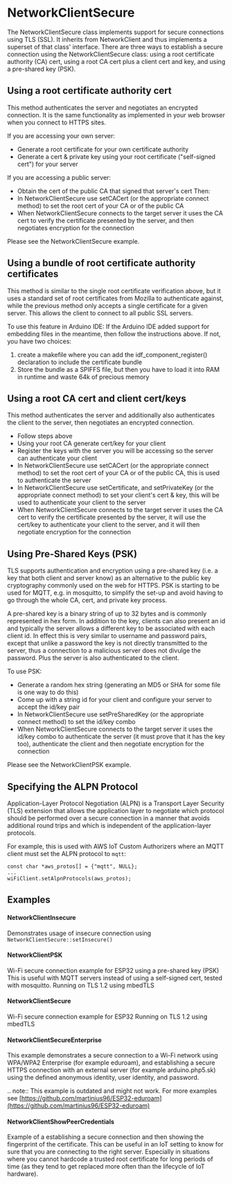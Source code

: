 NetworkClientSecure
================

The NetworkClientSecure class implements support for secure connections using TLS (SSL).
It inherits from NetworkClient and thus implements a superset of that class' interface.
There are three ways to establish a secure connection using the NetworkClientSecure class:
using a root certificate authority (CA) cert, using a root CA cert plus a client cert and key,
and using a pre-shared key (PSK).

Using a root certificate authority cert
---------------------------------------
This method authenticates the server and negotiates an encrypted connection.
It is the same functionality as implemented in your web browser when you connect to HTTPS sites.

If you are accessing your own server:
- Generate a root certificate for your own certificate authority
- Generate a cert & private key using your root certificate ("self-signed cert") for your server

If you are accessing a public server:
- Obtain the cert of the public CA that signed that server's cert
Then:
- In NetworkClientSecure use setCACert (or the appropriate connect method) to set the root cert of your
  CA or of the public CA
- When NetworkClientSecure connects to the target server it uses the CA cert to verify the certificate
  presented by the server, and then negotiates encryption for the connection

Please see the NetworkClientSecure example.

Using a bundle of root certificate authority certificates
---------------------------------------------------------
This method is similar to the single root certificate verification above, but it uses a standard set of
root certificates from Mozilla to authenticate against, while the previous method only accepts a single
certificate for a given server. This allows the client to connect to all public SSL servers.

To use this feature in Arduino IDE:
If the Arduino IDE added support for embedding files in the meantime, then follow the instructions above.
If not, you have two choices:
1. create a makefile where you can add the idf_component_register() declaration to include the certificate bundle
2. Store the bundle as a SPIFFS file, but then you have to load it into RAM in runtime and waste 64k of precious memory

Using a root CA cert and client cert/keys
-----------------------------------------
This method authenticates the server and additionally also authenticates
the client to the server, then negotiates an encrypted connection.

- Follow steps above
- Using your root CA generate cert/key for your client
- Register the keys with the server you will be accessing so the server can authenticate your client
- In NetworkClientSecure use setCACert (or the appropriate connect method) to set the root cert of your
  CA or of the public CA, this is used to authenticate the server
- In NetworkClientSecure use setCertificate, and setPrivateKey (or the appropriate connect method) to
  set your client's cert & key, this will be used to authenticate your client to the server
- When NetworkClientSecure connects to the target server it uses the CA cert to verify the certificate
  presented by the server, it will use the cert/key to authenticate your client to the server, and
  it will then negotiate encryption for the connection

Using Pre-Shared Keys (PSK)
---------------------------

TLS supports authentication and encryption using a pre-shared key (i.e. a key that both client and
server know) as an alternative to the public key cryptography commonly used on the web for HTTPS.
PSK is starting to be used for MQTT, e.g. in mosquitto, to simplify the set-up and avoid having to
go through the whole CA, cert, and private key process.

A pre-shared key is a binary string of up to 32 bytes and is commonly represented in hex form. In
addition to the key, clients can also present an id and typically the server allows a different key
to be associated with each client id. In effect this is very similar to username and password pairs,
except that unlike a password the key is not directly transmitted to the server, thus a connection to a
malicious server does not divulge the password. Plus the server is also authenticated to the client.

To use PSK:
- Generate a random hex string (generating an MD5 or SHA for some file is one way to do this)
- Come up with a string id for your client and configure your server to accept the id/key pair
- In NetworkClientSecure use setPreSharedKey (or the appropriate connect method) to
  set the id/key combo
- When NetworkClientSecure connects to the target server it uses the id/key combo to authenticate the
  server (it must prove that it has the key too), authenticate the client and then negotiate
  encryption for the connection

Please see the NetworkClientPSK example.

Specifying the ALPN Protocol
----------------------------

Application-Layer Protocol Negotiation (ALPN) is a Transport Layer Security (TLS) extension that allows
the application layer to negotiate which protocol should be performed over a secure connection in a manner
that avoids additional round trips and which is independent of the application-layer protocols.

For example, this is used with AWS IoT Custom Authorizers where an MQTT client must set the ALPN protocol to ```mqtt```:

```
const char *aws_protos[] = {"mqtt", NULL};
...
wiFiClient.setAlpnProtocols(aws_protos);
```

Examples
--------
#### NetworkClientInsecure
Demonstrates usage of insecure connection using `NetworkClientSecure::setInsecure()`
#### NetworkClientPSK
Wi-Fi secure connection example for ESP32 using a pre-shared key (PSK)
This is useful with MQTT servers instead of using a self-signed cert, tested with mosquitto.
Running on TLS 1.2 using mbedTLS
#### NetworkClientSecure
Wi-Fi secure connection example for ESP32
Running on TLS 1.2 using mbedTLS
#### NetworkClientSecureEnterprise
This example demonstrates a secure connection to a Wi-Fi network using WPA/WPA2 Enterprise (for example eduroam),
and establishing a secure HTTPS connection with an external server (for example arduino.php5.sk) using the defined anonymous identity, user identity, and password.

.. note::
  This example is outdated and might not work. For more examples see [https://github.com/martinius96/ESP32-eduroam](https://github.com/martinius96/ESP32-eduroam)

#### NetworkClientShowPeerCredentials
Example of a establishing a secure connection and then showing the fingerprint of the certificate.
This can be useful in an IoT setting to know for sure that you are connecting to the right server.
Especially in situations where you cannot hardcode a trusted root certificate for long
periods of time (as they tend to get replaced more often than the lifecycle of IoT hardware).
